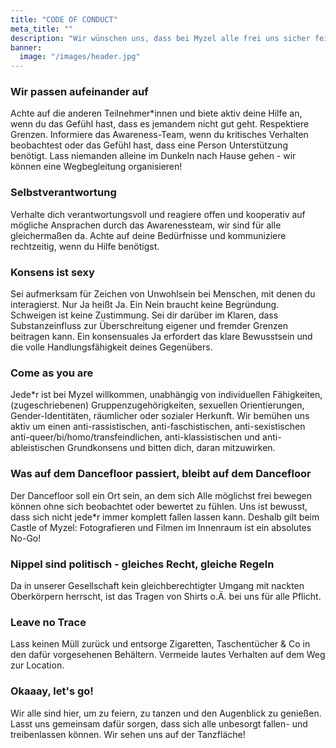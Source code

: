 ```yaml
---
title: "CODE OF CONDUCT"
meta_title: ""
description: "Wir wünschen uns, dass bei Myzel alle frei uns sicher feiern können. Deshalb gibt es einen Code of Conduct."
banner:
  image: "/images/header.jpg"
---
```


### Wir passen aufeinander auf
Achte auf die anderen Teilnehmer*innen und biete aktiv deine Hilfe an, wenn du das Gefühl hast, dass es jemandem nicht gut geht. Respektiere Grenzen. Informiere das Awareness-Team, wenn du kritisches Verhalten beobachtest oder das Gefühl hast, dass eine Person Unterstützung benötigt. Lass niemanden alleine im Dunkeln nach Hause gehen - wir können eine Wegbegleitung organisieren!

### Selbstverantwortung
Verhalte dich verantwortungsvoll und reagiere offen und kooperativ auf mögliche Ansprachen durch das Awarenessteam, wir sind für alle gleichermaßen da. Achte auf deine Bedürfnisse und kommuniziere rechtzeitig, wenn du Hilfe benötigst.

### Konsens ist sexy
Sei aufmerksam für Zeichen von Unwohlsein bei Menschen, mit denen du interagierst. Nur Ja heißt Ja. Ein Nein braucht keine Begründung. Schweigen ist keine Zustimmung. Sei dir darüber im Klaren, dass Substanzeinfluss zur Überschreitung eigener und fremder Grenzen beitragen kann. Ein konsensuales Ja erfordert das klare Bewusstsein und die volle Handlungsfähigkeit deines Gegenübers.

### Come as you are
Jede*r ist bei Myzel willkommen, unabhängig von individuellen Fähigkeiten, (zugeschriebenen) Gruppenzugehörigkeiten, sexuellen Orientierungen, Gender-Identitäten, räumlicher oder sozialer Herkunft. Wir bemühen uns aktiv um einen anti-rassistischen, anti-faschistischen, anti-sexistischen anti-queer/bi/homo/transfeindlichen, anti-klassistischen und anti-ableistischen Grundkonsens und bitten dich, daran mitzuwirken.

### Was auf dem Dancefloor passiert, bleibt auf dem Dancefloor
Der Dancefloor soll ein Ort sein, an dem sich Alle möglichst frei bewegen können ohne
sich beobachtet oder bewertet zu fühlen. Uns ist bewusst, dass sich nicht jede*r immer
komplett fallen lassen kann. Deshalb gilt beim Castle of Myzel: Fotografieren und Filmen im Innenraum ist ein absolutes No-Go!

### Nippel sind politisch - gleiches Recht, gleiche Regeln
Da in unserer Gesellschaft kein gleichberechtigter Umgang mit nackten Oberkörpern
herrscht, ist das Tragen von Shirts o.Ä. bei uns für alle Pflicht.

### Leave no Trace
Lass keinen Müll zurück und entsorge Zigaretten, Taschentücher & Co in den dafür vorgesehenen Behältern. Vermeide lautes Verhalten auf dem Weg zur Location.

### Okaaay, let's go!
Wir alle sind hier, um zu feiern, zu tanzen und den Augenblick zu genießen. Lasst uns gemeinsam dafür sorgen, dass sich alle unbesorgt fallen- und treibenlassen können. Wir sehen uns auf der Tanzfläche!